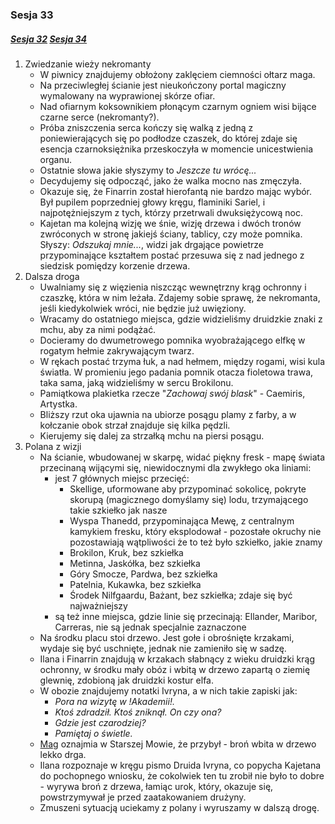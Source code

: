 ### Sesja 33
##### [Sesja 32](#sesja-32) [Sesja 34](#sesja-34)
1. Zwiedzanie wieży nekromanty
    - W piwnicy znajdujemy obłożony zaklęciem ciemności ołtarz maga.
    - Na przeciwległej ścianie jest nieukończony portal magiczny wymalowany na wyprawionej skórze ofiar.
    - Nad ofiarnym koksownikiem płonącym czarnym ogniem wisi bijące czarne serce (nekromanty?).
    - Próba zniszczenia serca kończy się walką z jedną z poniewierających się po podłodze czaszek, do której zdaje się esencja czarnoksiężnika przeskoczyła w momencie unicestwienia organu.
    - Ostatnie słowa jakie słyszymy to _Jeszcze tu wrócę..._
    - Decydujemy się odpocząć, jako że walka mocno nas zmęczyła.
    - Okazuje się, że Finarrin został hierofantą nie bardzo mając wybór. Był pupilem poprzedniej głowy kręgu, flaminiki Sariel, i najpotężniejszym z tych, którzy przetrwali dwuksiężycową noc.
    - Kajetan ma kolejną wizję we śnie, wizję drzewa i dwóch tronów zwróconych w stronę jakiejś ściany, tablicy, czy może pomnika. Słyszy: _Odszukaj mnie..._, widzi jak drgające powietrze przypominające kształtem postać przesuwa się z nad jednego z siedzisk pomiędzy korzenie drzewa.
2. Dalsza droga
    - Uwalniamy się z więzienia niszcząc wewnętrzny krąg ochronny i czaszkę, która w nim leżała. Zdajemy sobie sprawę, że nekromanta, jeśli kiedykolwiek wróci, nie będzie już uwięziony.
    - Wracamy do ostatniego miejsca, gdzie widzieliśmy druidzkie znaki z mchu, aby za nimi podążać.
    - Docieramy do dwumetrowego pomnika wyobrażającego elfkę w rogatym hełmie zakrywającym twarz. 
    - W rękach postać trzyma łuk, a nad hełmem, między rogami, wisi kula światła. W promieniu jego padania pomnik otacza fioletowa trawa, taka sama, jaką widzieliśmy w sercu Brokilonu. 
    - Pamiątkowa plakietka rzecze "_Zachowaj swój blask_" - Caemiris, Artystka. 
    - Bliższy rzut oka ujawnia na ubiorze posągu plamy z farby, a w kołczanie obok strzał znajduje się kilka pędzli.
    - Kierujemy się dalej za strzałką mchu na piersi posągu.
3. Polana z wizji
    - Na ścianie, wbudowanej w skarpę, widać piękny fresk - mapę świata przecinaną wijącymi się, niewidocznymi dla zwykłego oka liniami:
        - jest 7 głównych miejsc przecięć:
            - Skellige, uformowane aby przypominać sokolicę, pokryte skorupą (magicznego domyślamy się) lodu, trzymającego takie szkiełko jak nasze
            - Wyspa Thanedd, przypominająca Mewę, z centralnym kamykiem fresku, który eksplodował - pozostałe okruchy nie pozostawiają wątpliwości że to też było szkiełko, jakie znamy
            - Brokilon, Kruk, bez szkiełka
            - Metinna, Jaskółka, bez szkiełka
            - Góry Smocze, Pardwa, bez szkiełka
            - Patelnia, Kukawka, bez szkiełka
            - Środek Nilfgaardu, Bażant, bez szkiełka; zdaje się być najważniejszy
        - są też inne miejsca, gdzie linie się przecinają: Ellander, Maribor, Carreras, nie są jednak specjalnie zaznaczone
    - Na środku placu stoi drzewo. Jest gołe i obrośnięte krzakami, wydaje się być uschnięte, jednak nie zamieniło się w sadzę.
    - Ilana i Finarrin znajdują w krzakach słabnący z wieku druidzki krąg ochronny, w środku mały obóz i wbitą w drzewo zapartą o ziemię glewnię, zdobioną jak druidzki kostur elfa.
    - W obozie znajdujemy notatki Ivryna, a w nich takie zapiski jak: 
        - _Pora na wizytę w !Akademii!._
        - _Ktoś zdradził. Ktoś zniknął. On czy ona?_
        - _Gdzie jest czarodziej?_
        - _Pamiętaj o świetle._
    - [Mag](Kajetan) oznajmia w Starszej Mowie, że przybył - broń wbita w drzewo lekko drga.
    - Ilana rozpoznaje w kręgu pismo Druida Ivryna, co popycha Kajetana do pochopnego wniosku, że cokolwiek ten tu zrobił nie było to dobre - wyrywa broń z drzewa, łamiąc urok, który, okazuje się, powstrzymywał je przed zaatakowaniem drużyny.
    - Zmuszeni sytuacją uciekamy z polany i wyruszamy w dalszą drogę.

